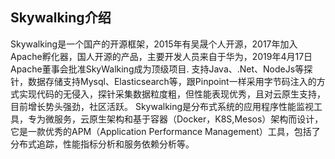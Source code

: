 ## Skywalking介绍
Skywalking是一个国产的开源框架，2015年有吴晟个人开源，2017年加入Apache孵化器，国人开源的产品，主要开发人员来自于华为，2019年4月17日Apache董事会批准SkyWalking成为顶级项目.
支持Java、.Net、NodeJs等探针，数据存储支持Mysql、Elasticsearch等，跟Pinpoint一样采用字节码注入的方式实现代码的无侵入，探针采集数据粒度粗，但性能表现优秀，且对云原生支持，目前增长势头强劲，社区活跃。
Skywalking是分布式系统的应用程序性能监视工具，专为微服务，云原生架构和基于容器（Docker，K8S,Mesos）架构而设计，它是一款优秀的APM（Application Performance Management）工具，包括了分布式追踪，性能指标分析和服务依赖分析等。
